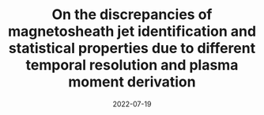 ---
title: "On the discrepancies of magnetosheath jet identification and statistical properties due to different temporal resolution and plasma moment derivation"
collection: talks
type: "Oral presentation"
permalink: /talks/2022-07-19-talk-COSPAR22
venue: "COSPAR 2022"
date: 2022-07-19
location: "Athens, Greece"
paperurl: "/files/presentations/2022/COSPAR22_talk.pdf"
ppt: "/files/presentations/2022/COSPAR22_talk.pptx"
---